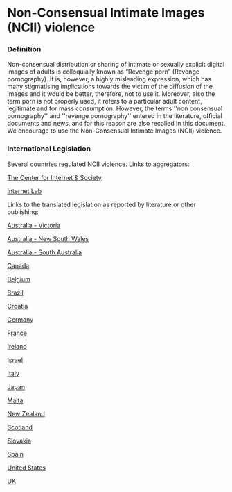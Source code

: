 # Non-Consensual Intimate Images (NCII) violence

### Definition

Non-consensual distribution or sharing of intimate or sexually explicit digital images of adults is colloquially known as “Revenge porn” (Revenge pornography). It is, however, a highly misleading expression, which has many stigmatising implications towards the victim of the diffusion of the images and it would be better, therefore, not to use it. Moreover, also the term porn is not properly used, it refers to a particular adult content, legitimate and for mass consumption. However, the terms ''non consensual pornography'' and ''revenge pornography'' entered in the literature, official documents and news, and for this reason are also recalled in this document. We encourage to use the Non-Consensual Intimate Images (NCII) violence. 

### International Legislation

Several countries regulated NCII violence. Links to aggregators:

[The Center for Internet & Society](https://cis-india.org/internet-governance/blog/revenge-porn-laws-across-the-world)

[Internet Lab](https://internetlab.org.br/en/news/how-do-countries-fight-the-non-consensual-dissemination-of-intimate-images/)

Links to the translated legislation as reported by literature or other publishing:

[Australia - Victoria](https://internetlab.org.br/en/news/how-do-countries-fight-the-non-consensual-dissemination-of-intimate-images/#australia)

[Australia - New South Wales](https://drive.google.com/file/d/11YTdQhMMGfMVg-zXM0fJqRQH-VwXeBfX/view)

[Australia - South Australia](https://drive.google.com/file/d/1g_6702eToYGtse6vXWDNFoIOM1nP8pJb/view)

[Canada](https://laws-lois.justice.gc.ca/eng/acts/C-46/section-162.1.html)

[Belgium](https://resourcehub.bakermckenzie.com/en/resources/fighting-domestic-violence/europe/belgium/topics/1legal-provisions)

[Brazil](http://www.scielo.br/scielo.php?script=sci_arttext&pid=S0103-11042019000800178&tlng=pt)

[Croatia](http://cybercrimejournal.sascv.org/MihaSepecVol13Issue2IJCC2019.pdf)

[Germany](http://cybercrimejournal.sascv.org/MihaSepecVol13Issue2IJCC2019.pdf)

[France](http://cybercrimejournal.sascv.org/MihaSepecVol13Issue2IJCC2019.pdf)

[Ireland](https://www.irishstatutebook.ie/eli/2020/act/32/enacted/en/print.html)

[Israel](https://www.loc.gov/item/global-legal-monitor/2014-01-10/israel-prohibition-of-online-distribution-of-sexual-images-without-consent/)

[Italy](https://static1.squarespace.com/static/5e793709295d7b60295b2d29/t/61a7df65a5dda27dfcf1a45e/1638391655112/v25i3.Caletti.pdf)

[Japan](https://digitalcommons.law.uw.edu/wilj/vol24/iss2/11/)

[Malta](https://www.um.edu.mt/library/oar/bitstream/123456789/64576/1/The_criminalisation_of_revenge_pornography_2016.pdf)

[New Zealand](https://www.legislation.govt.nz/act/public/2015/0063/latest/DLM5711856.html)

[Scotland](https://www.legislation.gov.uk/asp/2016/22/contents/enacted)

[Slovakia](http://cybercrimejournal.sascv.org/MihaSepecVol13Issue2IJCC2019.pdf)

[Spain](http://cybercrimejournal.sascv.org/MihaSepecVol13Issue2IJCC2019.pdf)

[United States](https://ballotpedia.org/Nonconsensual_pornography_(revenge_porn)_laws_in_the_United_States)

[UK](https://www.legislation.gov.uk/ukpga/2015/2/section/33/enacted)






